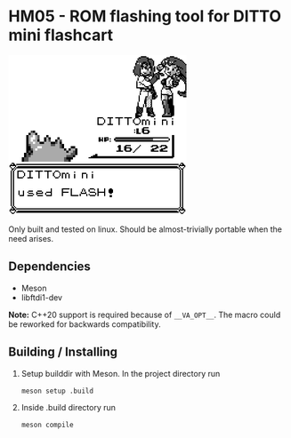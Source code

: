 # HM05 - ROM flashing tool for DITTO mini flashcart

![DITTOmini used FLASH!](https://github.com/zlash/hm05/raw/main/HM05.png)

Only built and tested on linux. Should be almost-trivially portable when the need arises.

## Dependencies

* Meson
* libftdi1-dev 

**Note:** C++20 support is required because of `__VA_OPT__`. The macro could be reworked for backwards compatibility.

## Building / Installing

1. Setup builddir with Meson. In the project directory run

    ```
    meson setup .build
    ```
2. Inside .build directory run

    ```
    meson compile
    ```
